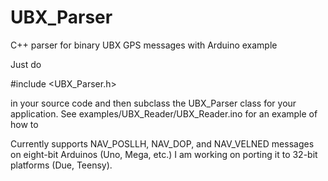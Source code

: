 # UBX_Parser
C++ parser for binary UBX GPS messages with Arduino example

Just do

\#include \<UBX_Parser.h\> 

in your source code and then subclass the UBX_Parser class for your application.  See examples/UBX_Reader/UBX_Reader.ino for an example of how to 

Currently supports NAV_POSLLH, NAV_DOP, and NAV_VELNED messages on eight-bit Arduinos (Uno, Mega, etc.) I am working on porting it to 32-bit platforms (Due, Teensy).
